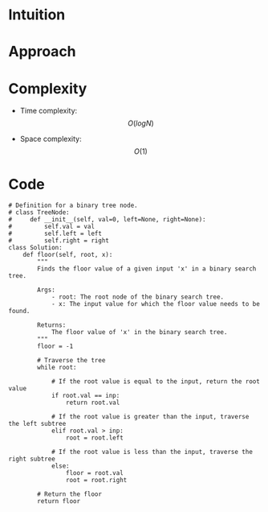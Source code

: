 # Intuition

<!-- Describe your first thoughts on how to solve this problem. -->

# Approach

<!-- Describe your approach to solving the problem. -->

# Complexity

- Time complexity: $$O(logN)$$
<!-- Add your time complexity here, e.g. $$O(n)$$ -->

- Space complexity: $$O(1)$$
<!-- Add your space complexity here, e.g. $$O(n)$$ -->

# Code

```
# Definition for a binary tree node.
# class TreeNode:
#     def __init__(self, val=0, left=None, right=None):
#         self.val = val
#         self.left = left
#         self.right = right
class Solution:
    def floor(self, root, x):
        """
        Finds the floor value of a given input 'x' in a binary search tree.

        Args:
            - root: The root node of the binary search tree.
            - x: The input value for which the floor value needs to be found.

        Returns:
            The floor value of 'x' in the binary search tree.
        """
        floor = -1

        # Traverse the tree
        while root:

            # If the root value is equal to the input, return the root value
            if root.val == inp:
                return root.val

            # If the root value is greater than the input, traverse the left subtree
            elif root.val > inp:
                root = root.left

            # If the root value is less than the input, traverse the right subtree
            else:
                floor = root.val
                root = root.right

        # Return the floor
        return floor
```
